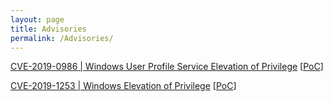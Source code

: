 ```yaml
---
layout: page
title: Advisories
permalink: /Advisories/
---
```

[CVE-2019-0986 | Windows User Profile Service Elevation of Privilege](https://portal.msrc.microsoft.com/en-us/security-guidance/advisory/CVE-2019-0986)  [[PoC](https://github.com/padovah4ck/CVE-2019-0986)] 
   
[CVE-2019-1253 | Windows Elevation of Privilege](https://portal.msrc.microsoft.com/en-us/security-guidance/advisory/CVE-2019-1253)  [[PoC](https://github.com/padovah4ck/CVE-2019-1253)]

